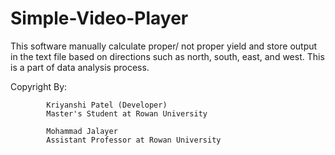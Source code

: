 # Simple-Video-Player

This software manually calculate proper/ not proper yield and store output in the text file based on directions such as north, south, east, and west. This is a part of data analysis process.


Copyright By:

            Kriyanshi Patel (Developer)
            Master's Student at Rowan University
            
            Mohammad Jalayer
            Assistant Professor at Rowan University
